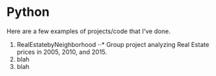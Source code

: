 # Python

Here are a few examples of projects/code that I've done.
1. RealEstatebyNeighborhood
⋅⋅* Group project analyzing Real Estate prices in 2005, 2010, and 2015.
2. blah
3. blah
